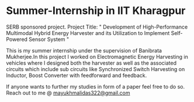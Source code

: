 # Summer-Internship in IIT Kharagpur

SERB sponsored project. Project Title: " Development of High-Performance Multimodal Hybrid Energy Harvester and its Utilization to Implement Self-Powered Sensor System "

This is my summer internship under the supervision of Banibrata Mukherjee.In this project I worked on Electromagnetic Energy Harvesting in vehicles where I designed both the harvester as well as the associated circuits which include sub circuits like Synchronized Switch Harvesting on Inductor, Boost Converter with feedforward and feedback.

If anyone wants to further my studies in form of a paper feel free to do so. Reach out to me @ mayukhmalidas322@gmail.com
